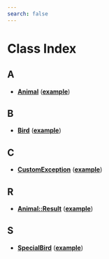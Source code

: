 ```yaml
---
search: false
---
```


# Class Index

## A

* [**Animal**](classexample_1_1_animal.md) ([**example**](namespaceexample.md))


## B

* [**Bird**](classexample_1_1_bird.md) ([**example**](namespaceexample.md))


## C

* [**CustomException**](classexample_1_1_custom_exception.md) ([**example**](namespaceexample.md))


## R

* [**Animal::Result**](structexample_1_1_animal_1_1_result.md) ([**example**](namespaceexample.md))


## S

* [**SpecialBird**](classexample_1_1_special_bird.md) ([**example**](namespaceexample.md))


